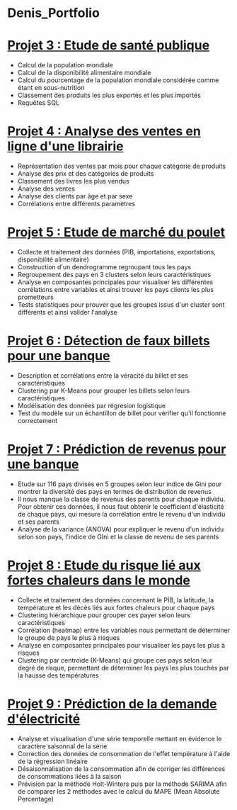 # Denis_Portfolio


# [Projet 3 : Etude de santé publique](https://github.com/denisthongvan/Etude-de-sante-publique)
* Calcul de la population mondiale  
* Calcul de la disponibilité alimentaire mondiale 
* Calcul du pourcentage de la population mondiale considérée comme étant en sous-nutrition  
* Classement des produits les plus exportés et les plus importés  
* Requêtes SQL  


# [Projet 4 : Analyse des ventes en ligne d'une librairie](https://github.com/denisthongvan/analyse-des-ventes-librairie)
* Représentation des ventes par mois pour chaque catégorie de produits  
* Analyse des prix et des catégories de produits  
* Classement des livres les plus vendus 
* Analyse des ventes  
* Analyse des clients par âge et par sexe 
* Corrélations entre différents paramètres  


# [Projet 5 : Etude de marché du poulet](https://github.com/denisthongvan/Etude-marche-poulet)
* Collecte et traitement des données (PIB, importations, exportations, disponibilité alimentaire) 
* Construction d'un dendrogramme regroupant tous les pays 
* Regroupement des pays en 3 clusters selon leurs caractéristiques  
* Analyse en composantes principales pour visualiser les différentes corrélations entre variables et ainsi trouver les pays clients les plus prometteurs  
* Tests statistiques pour prouver que les groupes issus d'un cluster sont différents et ainsi valider l'analyse 


# [Projet 6 : Détection de faux billets pour une banque](https://github.com/denisthongvan/Detection-faux-billets)
* Description et corrélations entre la véracité du billet et ses caractéristiques 
* Clustering par K-Means pour grouper les billets selon leurs caractéristiques  
* Modélisation des données par régresion logistique 
* Test du modèle sur un échantillon de billet pour vérifier qu'il fonctionne correctement 


# [Projet 7 : Prédiction de revenus pour une banque](https://github.com/denisthongvan/Prediction-revenus)
* Etude sur 116 pays divisés en 5 groupes selon leur indice de Gini pour montrer la diversité des pays en termes de distribution de revenus 
* Il nous manque la classe de revenus des parents pour chaque individu. Pour obtenir ces données, il nous faut obtenir le coefficient d'élasticité de chaque pays, qui mesure la corrélation entre le revenu d'un individu et ses parents 
* Analyse de la variance (ANOVA) pour expliquer le revenu d'un individu selon son pays, l'indice de GIni et la classe de revenu de ses parents  


# [Projet 8 : Etude du risque lié aux fortes chaleurs dans le monde](https://github.com/denisthongvan/etude-risque-fortes-temperatures)
* Collecte et traitement des données concernant le PIB, la latitude, la température et les décès liés aux fortes chaleurs pour chaque pays  
* Clustering hiérarchique pour grouper ces payer selon leurs caractéristiques 
* Corrélation (heatmap) entre les variables nous permettant de déterminer le groupe de pays le plus à risques 
* Analyse en composantes principales pour visualiser les pays les plus à risques  
* Clustering par centroïde (K-Means) qui groupe ces pays selon leur degré de risque, permettant de déterminer les pays les plus touchés par la hausse des températures  


# [Projet 9 : Prédiction de la demande d'électricité](https://github.com/denisthongvan/prection-demande-electricite)
* Analyse et visualisation d'une série temporelle mettant en évidence le caractère saisonnal de la série  
* Correction des données de consommation de l'effet température à l'aide de la régression linéaire  
* Désaisonnalisation de la consommation afin de corriger les différences de consommations liées à la saison 
* Prévision par la méthode Holt-Winters puis par la méthode SARIMA afin de comparer les 2 méthodes avec le calcul du MAPE (Mean Absolute Percentage)  
